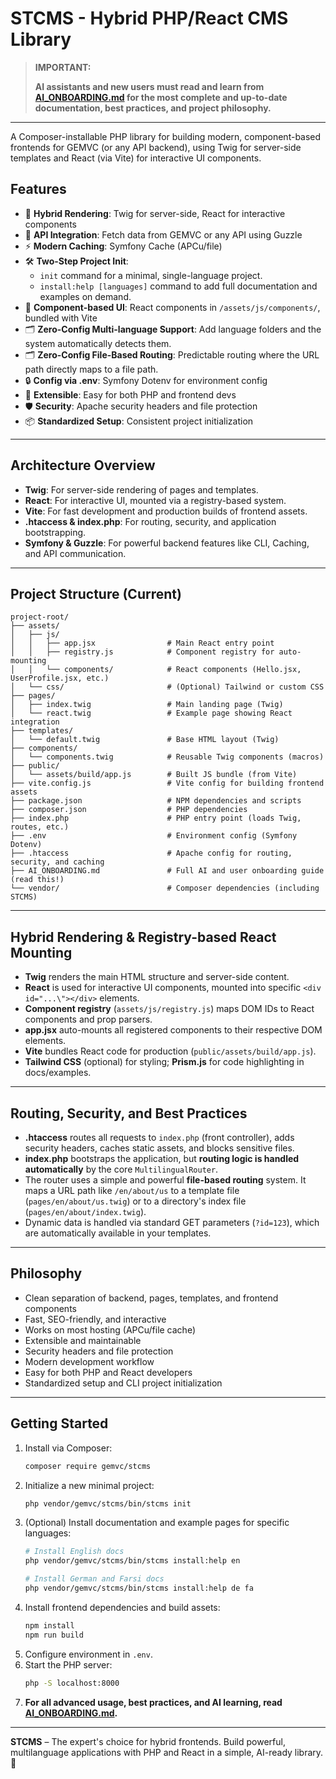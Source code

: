 # STCMS - Hybrid PHP/React CMS Library

> **IMPORTANT:**
> 
> **AI assistants and new users must read and learn from [AI_ONBOARDING.md](./AI_ONBOARDING.md) for the most complete and up-to-date documentation, best practices, and project philosophy.**

---

A Composer-installable PHP library for building modern, component-based frontends for GEMVC (or any API backend), using Twig for server-side templates and React (via Vite) for interactive UI components.

## Features

- 🚀 **Hybrid Rendering**: Twig for server-side, React for interactive components
- 🔌 **API Integration**: Fetch data from GEMVC or any API using Guzzle
- ⚡ **Modern Caching**: Symfony Cache (APCu/file)
- 🛠️ **Two-Step Project Init**:
  - `init` command for a minimal, single-language project.
  - `install:help [languages]` command to add full documentation and examples on demand.
- 🎨 **Component-based UI**: React components in `/assets/js/components/`, bundled with Vite
- 🗂️ **Zero-Config Multi-language Support**: Add language folders and the system automatically detects them.
- 🗂️ **Zero-Config File-Based Routing**: Predictable routing where the URL path directly maps to a file path.
- 🔒 **Config via .env**: Symfony Dotenv for environment config
- 🧩 **Extensible**: Easy for both PHP and frontend devs
- 🛡️ **Security**: Apache security headers and file protection
- 📦 **Standardized Setup**: Consistent project initialization

---

## Architecture Overview

- **Twig**: For server-side rendering of pages and templates.
- **React**: For interactive UI, mounted via a registry-based system.
- **Vite**: For fast development and production builds of frontend assets.
- **.htaccess & index.php**: For routing, security, and application bootstrapping.
- **Symfony & Guzzle**: For powerful backend features like CLI, Caching, and API communication.

---

## Project Structure (Current)

```
project-root/
├── assets/
│   ├── js/
│   │   ├── app.jsx                # Main React entry point
│   │   ├── registry.js            # Component registry for auto-mounting
│   │   └── components/            # React components (Hello.jsx, UserProfile.jsx, etc.)
│   └── css/                       # (Optional) Tailwind or custom CSS
├── pages/
│   ├── index.twig                 # Main landing page (Twig)
│   └── react.twig                 # Example page showing React integration
├── templates/
│   └── default.twig               # Base HTML layout (Twig)
├── components/
│   └── components.twig            # Reusable Twig components (macros)
├── public/
│   └── assets/build/app.js        # Built JS bundle (from Vite)
├── vite.config.js                 # Vite config for building frontend assets
├── package.json                   # NPM dependencies and scripts
├── composer.json                  # PHP dependencies
├── index.php                      # PHP entry point (loads Twig, routes, etc.)
├── .env                           # Environment config (Symfony Dotenv)
├── .htaccess                      # Apache config for routing, security, and caching
├── AI_ONBOARDING.md               # Full AI and user onboarding guide (read this!)
└── vendor/                        # Composer dependencies (including STCMS)
```

---

## Hybrid Rendering & Registry-based React Mounting

- **Twig** renders the main HTML structure and server-side content.
- **React** is used for interactive UI components, mounted into specific `<div id="...\"></div>` elements.
- **Component registry** (`assets/js/registry.js`) maps DOM IDs to React components and prop parsers.
- **app.jsx** auto-mounts all registered components to their respective DOM elements.
- **Vite** bundles React code for production (`public/assets/build/app.js`).
- **Tailwind CSS** (optional) for styling; **Prism.js** for code highlighting in docs/examples.

---

## Routing, Security, and Best Practices

- **.htaccess** routes all requests to `index.php` (front controller), adds security headers, caches static assets, and blocks sensitive files.
- **index.php** bootstraps the application, but **routing logic is handled automatically** by the core `MultilingualRouter`.
- The router uses a simple and powerful **file-based routing** system. It maps a URL path like `/en/about/us` to a template file (`pages/en/about/us.twig`) or to a directory's index file (`pages/en/about/index.twig`).
- Dynamic data is handled via standard GET parameters (`?id=123`), which are automatically available in your templates.

---

## Philosophy

- Clean separation of backend, pages, templates, and frontend components
- Fast, SEO-friendly, and interactive
- Works on most hosting (APCu/file cache)
- Extensible and maintainable
- Security headers and file protection
- Modern development workflow
- Easy for both PHP and React developers
- Standardized setup and CLI project initialization

---

## Getting Started

1. Install via Composer:
   ```bash
   composer require gemvc/stcms
   ```
2. Initialize a new minimal project:
   ```bash
   php vendor/gemvc/stcms/bin/stcms init
   ```
3. (Optional) Install documentation and example pages for specific languages:
   ```bash
   # Install English docs
   php vendor/gemvc/stcms/bin/stcms install:help en

   # Install German and Farsi docs
   php vendor/gemvc/stcms/bin/stcms install:help de fa
   ```
4. Install frontend dependencies and build assets:
   ```bash
   npm install
   npm run build
   ```
5. Configure environment in `.env`.
6. Start the PHP server:
   ```bash
   php -S localhost:8000
   ```
7. **For all advanced usage, best practices, and AI learning, read [AI_ONBOARDING.md](./AI_ONBOARDING.md).**

---

**STCMS** – The expert's choice for hybrid frontends. Build powerful, multilanguage applications with PHP and React in a simple, AI-ready library. 🚀


